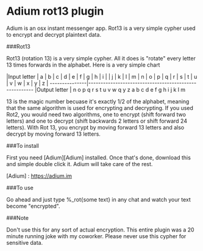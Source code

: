 # Adium rot13 plugin

Adium is an osx instant messenger app. Rot13 is a very simple cypher used to encrypt and decrypt plaintext data. 

###Rot13 

Rot13 (rotation 13) is a very simple cypher. All it does is "rotate" every letter 13 times forwards in the alphabet. Here is a very simple chart 

|Input  letter | a | b | c | d | e | f | g | h | i | | j | k | l | m | n | o | p | q | r | s | t | u | v | w | x | y | z |
---------------|-------------------------------------------------------
|Output letter | n o p q r s t u v w q y z a b c d e f g h i j k l m

13 is the magic number becuase it's exactly 1/2 of the alphabet, meaning that the same algorithm is used for encrypting and decrypting. If you used Rot2, you would need two algorithms, one to encrypt (shift forward two letters) and one to decrypt (shift backwards 2 letters or shift forward 24 letters). With Rot 13, you encrypt by moving forward 13 letters and also decrypt by moving forward 13 letters. 

###To install 

First you need [Adium][Adium] installed. Once that's done, download this and simple double click it. Adium will take care of the rest. 

[Adium] : https://adium.im

###To use

Go ahead and just type %_rot{some text} in any chat and watch your text become "encrypted". 


###Note

Don't use this for any sort of actual encryption. This entire plugin was a 20 minute running joke with my coworker. Please never use this cypher for sensitive data. 
